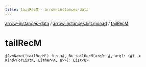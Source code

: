 ```yaml
---
title: tailRecM - arrow-instances-data
---
```


[arrow-instances-data](../index.html) / [arrow.instances.list.monad](index.html) / [tailRecM](./tail-rec-m.html)

# tailRecM

`@JvmName("tailRecM") fun <A, B> tailRecM(arg0: `[`A`](tail-rec-m.html#A)`, arg1: (`[`A`](tail-rec-m.html#A)`) -> Kind<ForListK, Either<`[`A`](tail-rec-m.html#A)`, `[`B`](tail-rec-m.html#B)`>>): `[`List`](https://kotlinlang.org/api/latest/jvm/stdlib/kotlin.collections/-list/index.html)`<`[`B`](tail-rec-m.html#B)`>`